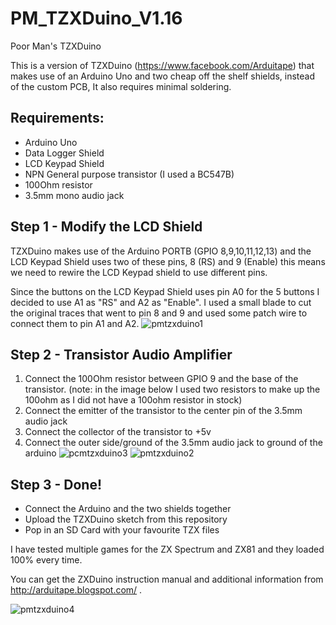 # PM_TZXDuino_V1.16
Poor Man's TZXDuino

This is a version of TZXDuino (https://www.facebook.com/Arduitape) that makes use of an Arduino Uno and two cheap off the shelf shields, instead of the custom PCB, It also requires minimal soldering.

## Requirements:
* Arduino Uno
* Data Logger Shield
* LCD Keypad Shield
* NPN General purpose transistor (I used a BC547B)
* 100Ohm resistor
* 3.5mm mono audio jack

## Step 1 - Modify the LCD Shield
TZXDuino makes use of the Arduino PORTB (GPIO 8,9,10,11,12,13) and the LCD Keypad Shield uses two of these pins, 8 (RS) and 9 (Enable) this means we need to rewire the LCD Keypad shield to use different pins.

Since the buttons on the LCD Keypad Shield uses pin A0 for the 5 buttons I decided to use A1 as "RS" and A2 as "Enable".
I used a small blade to cut the original traces that went to pin 8 and 9 and used some patch wire to connect them to pin A1 and A2.
![pmtzxduino1](https://user-images.githubusercontent.com/2756871/131915963-b6185e3b-1a44-49a5-a702-0ea02403f3ca.png)

## Step 2 - Transistor Audio Amplifier
1. Connect the 100Ohm resistor between GPIO 9 and the base of the transistor. (note: in the image below I used two resistors to make up the 100ohm as I did not have a 100ohm resistor in stock)
2. Connect the emitter of the transistor to the center pin of the 3.5mm audio jack
3. Connect the collector of the transistor to +5v
4. Connect the outer side/ground of the 3.5mm audio jack to ground of the arduino
![pcmtzxduino3](https://user-images.githubusercontent.com/2756871/131916535-8ab56604-9297-4eac-8e45-49abd296ad84.jpg)
![pmtzxduino2](https://user-images.githubusercontent.com/2756871/131916600-62ae0ee9-b4d3-4acd-8034-e7aa4f751124.jpg)

## Step 3 - Done!
* Connect the Arduino and the two shields together 
* Upload the TZXDuino sketch from this repository
* Pop in an SD Card with your favourite TZX files

I have tested multiple games for the ZX Spectrum and ZX81 and they loaded 100% every time.

You can get the ZXDuino instruction manual and additional information from http://arduitape.blogspot.com/ .

![pmtzxduino4](https://user-images.githubusercontent.com/2756871/131917648-020da501-8fe6-46c1-8695-878b9354f6f6.jpg)
